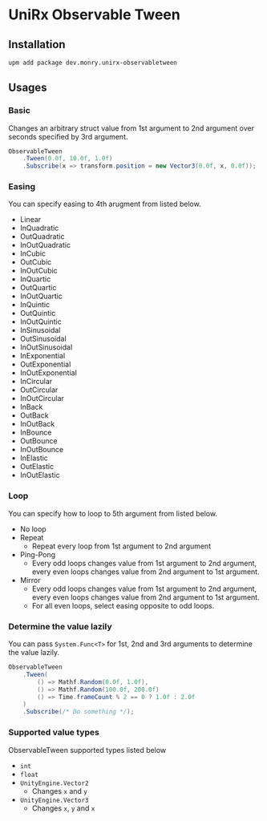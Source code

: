 # UniRx Observable Tween

## Installation

```bash
upm add package dev.monry.unirx-observabletween
```

## Usages

### Basic

Changes an arbitrary struct value from 1st argument to 2nd argument over seconds specified by 3rd argument.

```csharp
ObservableTween
    .Tween(0.0f, 10.0f, 1.0f)
    .Subscribe(x => transform.position = new Vector3(0.0f, x, 0.0f));
```

### Easing

You can specify easing to 4th arugment from listed below.

* Linear
* InQuadratic
* OutQuadratic
* InOutQuadratic
* InCubic
* OutCubic
* InOutCubic
* InQuartic
* OutQuartic
* InOutQuartic
* InQuintic
* OutQuintic
* InOutQuintic
* InSinusoidal
* OutSinusoidal
* InOutSinusoidal
* InExponential
* OutExponential
* InOutExponential
* InCircular
* OutCircular
* InOutCircular
* InBack
* OutBack
* InOutBack
* InBounce
* OutBounce
* InOutBounce
* InElastic
* OutElastic
* InOutElastic

### Loop

You can specify how to loop to 5th argument from listed below.

* No loop
* Repeat
    * Repeat every loop from 1st argument to 2nd argument
* Ping-Pong
    * Every odd loops changes value from 1st argument to 2nd argument, every even loops changes value from 2nd argument to 1st argument.
* Mirror
    * Every odd loops changes value from 1st argument to 2nd argument, every even loops changes value from 2nd argument to 1st argument.
    * For all even loops, select easing opposite to odd loops.

### Determine the value lazily

You can pass `System.Func<T>` for 1st, 2nd and 3rd arguments to determine the value lazily.

```csharp
ObservableTween
    .Tween(
        () => Mathf.Random(0.0f, 1.0f),
        () => Mathf.Random(100.0f, 200.0f)
        () => Time.frameCount % 2 == 0 ? 1.0f : 2.0f
    )
    .Subscribe(/* Do something */);
```

### Supported value types

ObservableTween supported types listed below

* `int`
* `float`
* `UnityEngine.Vector2`
    * Changes `x` and `y`
* `UnityEngine.Vector3`
    * Changes `x`, `y` and `x`
